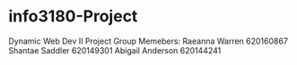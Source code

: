 # info3180-Project
Dynamic Web Dev II Project
Group Memebers:
Raeanna Warren 620160867
Shantae Saddler 620149301
Abigail Anderson 620144241
